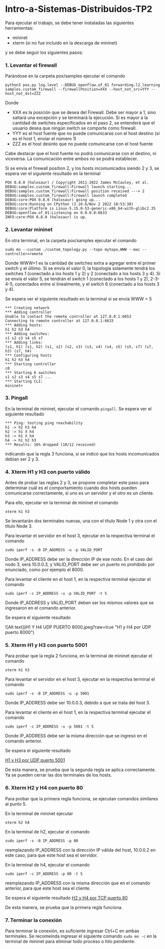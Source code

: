 # Intro-a-Sistemas-Distribuidos-TP2

Para ejecutar el trabajo, se debe tener instaladas las siguientes herramientas:
- mininet
- xterm (si no fue incluido en la descarga de mininet)


y se debe seguir los siguientes pasos:

### 1. Levantar el firewall
Parándose en la carpeta pox/samples ejecutar el comando
```
python3 pox.py log.level --DEBUG openflow.of_01 forwarding.l2_learning samples.custom_firewall --firewallPosition=XXX --host_not_src=YYY --host_not_dst=ZZZ
```
Donde 
- XXX es la posición que se desea del Firewall. Debe ser mayor a 1, sino saltará una excepción y se terminará la ejecución. Si es mayor a la cantidad de switches especificados en el paso 2, se entenderá que el usuario desea que ningún switch se comporte como firewall.
- YYY es el host fuente que no puede comunicarse con el host destino (si es el host 1, enviar el número 1)
- ZZZ es el host desinto que no puede comunicarse con el host fuente

Cabe destacar que el host fuente no podrá comunicarse con el destino, ni viceversa. La comunicación entre ambos no se podrá establecer.


Si se envía el firewall position 2, y los hosts incomunicados siendo 2 y 3, se espera ver el siguiente resultado en la terminal
```
POX 0.8.0 (halosaur) / Copyright 2011-2022 James McCauley, et al.
DEBUG:samples.custom_firewall:Firewall launch starting...
DEBUG:samples.custom_firewall:Firewall position received ---> 2
DEBUG:samples.custom_firewall:Firewall launch completed
DEBUG:core:POX 0.8.0 (halosaur) going up...
DEBUG:core:Running on CPython (3.10.6/Nov 2 2022 18:53:38)
DEBUG:core:Platform is Linux-5.15.0-53-generic-x86_64-with-glibc2.35
DEBUG:openflow.of_01:Listening on 0.0.0.0:6633
INFO:core:POX 0.8.0 (halosaur) is up.

```

### 2. Levantar mininet
En otra terminal, en la carpeta pox/samples ejecutar el comando
```
sudo mn --custom ./custom_topology.py --topo mytopo,WWW --mac --controller=remote
```
Donde WWW+1 es la cantidad de switches extra a agregar entre el primer switch y el último. Si se envía el valor 0, la topología solamente tendrá los switches 1 (conectado a los hosts 1 y 2) y 2 (conectado a los hosts 3 y 4). Si se envía el valor 5, se tendrán el switch 1 (conectado a los hosts 1 y 2), 2-3-4-5, conectados entre sí linealmente, y el switch 6 (conectado a los hosts 3 y 4).

Se espera ver el siguiente resultado en la terminal si se envía WWW = 5
```
*** Creating network
*** Adding controller
Unable to contact the remote controller at 127.0.0.1:6653
Connecting to remote controller at 127.0.0.1:6633
*** Adding hosts:
h1 h2 h3 h4 
*** Adding switches:
s1 s2 s3 s4 s5 s7 
*** Adding links:
(s1, h1) (s1, h2) (s1, s2) (s2, s3) (s3, s4) (s4, s5) (s5, s7) (s7, h3) (s7, h4) 
*** Configuring hosts
h1 h2 h3 h4 
*** Starting controller
c0 
*** Starting 6 switches
s1 s2 s3 s4 s5 s7 ...
*** Starting CLI:
mininet> 
```


### 3. Pingall
En la terminal de mininet, ejecutar el comando `pingall`. Se espera ver el siguiente resultado
```
*** Ping: testing ping reachability
h1 -> h2 h3 h4 
h2 -> h1 X h4 
h3 -> h1 X h4 
h4 -> h1 h2 h3 
*** Results: 16% dropped (10/12 received)

```
indicando que la regla 3 funciona, si se indicó que los hosts incomunicados debían ser 2 y 3.


### 4. Xterm H1 y H3 con puerto válido
Antes de probar las reglas 2 y 3, se propone completar este paso para determinar cuál es el comportamiento cuando dos hosts pueden comunicarse correctamente, si uno es un servidor y el otro es un cliente.

Para ello, ejecutar en la terminal de mininet el comando
```
xterm h1 h3
```

Se levantarán dos terminales nuevas, una con el título Node 1 y otra con el título Node 3.

Para levantar el servidor en el host 3, ejecutar en la respectiva terminal el comando
```
sudo iperf -s -B IP_ADDRESS -u -p VALID_PORT
```
Donde IP_ADDRESS debe ser la dirección IP de ese nodo. En el caso del nodo 3, será 10.0.0.3, y VALID_PORT debe ser un puerto no prohibido por enunciado, como por ejemplo el 8000.

Para levantar el cliente en el host 1, en la respectiva terminal ejecutar el comando
```
sudo iperf -c IP_ADDRESS -u -p VALID_PORT -t 5
```
Donde IP_ADDRESS y VALID_PORT deben ser los mismos valores que se ingresaron en el comando anterior.



Se espera el siguiente resultado

![Alt text](H1 Y H4 UDP PUERTO 8000.jpeg?raw=true "H1 y H4 por UDP puerto 8000")


### 5. Xterm H1 y H3 con puerto 5001
Para probar que la regla 2 funciona, en la terminal de mininet ejecutar el comando 
```
xterm h1 h3
```

Para levantar el servidor en el host 3, ejecutar en la respectiva terminal el comando
```
sudo iperf -s -B IP_ADDRESS -u -p 5001
```
Donde IP_ADDRESS debe ser 10.0.0.3, debido a que se trata del host 3.



Para levantar el cliente en el host 1, en la respectiva terminal ejecutar el comando
```
sudo iperf -c IP_ADDRESS -u -p 5001 -t 5
```
Donde IP_ADDRESS debe ser la misma dirección que se ingresó en el comando anterior.

Se espera el siguiente resultado

[H1 y H3 por UDP puerto 5001](https://imgur.com/6PNTilB )

De esta manera, se prueba que la segunda regla se aplica correctamente. Ya se pueden cerrar las dos terminales de los hosts.

### 6. Xterm H2 y H4 con puerto 80
Para probar que la primera regla funciona, se ejecutan comandos similares al punto 5.

En la terminal de mininet ejecutar
```
xterm h2 h4
```

En la terminal de h2, ejecutar el comando
```
sudo iperf -s -B IP_ADDRESS -p 80
```
reemplazando IP_ADDRESS con la dirección IP válida del host, 10.0.0.2 en este caso, para que este host sea el servidor.


En la terminal de h4, ejecutar el comando
```
sudo iperf -c IP_ADDRESS -p 80 -t 5
```
reemplazando IP_ADDRESS con la misma dirección que en el comando anterior, para que este host sea el cliente.


Se espera el siguiente resultado
[H2 y H4 por TCP puerto 80](https://imgur.com/W0wCIsq )

De esta manera, se prueba que la primera regla funciona.


### 7. Terminar la conexión
Para terminar la conexión, es suficiente ingresar Ctrl+C en ambas terminales. Se recomeinda ingresar el siguiente comando `sudo mn -c` en la terminal de mininet para eliminar todo proceso o hilo pendiente.



